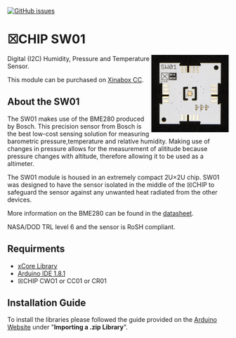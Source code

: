 [![GitHub issues](https://img.shields.io/github/issues/xinabox/xSW01.svg)](https://github.com/xinabox/xSW01/issues)

# ☒CHIP SW01 
<img src="extras/SW01 V1.0.0.JPG" width="35%" height="auto" align="right">
Digital (I2C) Humidity, Pressure and Temperature Sensor.

This module can be purchased on [Xinabox CC](https://xinabox.cc/products/SW01/).

## About the SW01
The SW01 makes use of the BME280 produced by Bosch. This precision sensor from Bosch is the best low-cost sensing solution for measuring barometric pressure,temperature and relative humidity. Making use of changes in pressure allows for the measurement of alititude because pressure changes with altitude, therefore allowing it to be used as a altimeter.

The SW01 module is housed in an extremely compact 2U×2U chip. SW01 was designed to have the sensor isolated in the middle of the ☒CHIP to safeguard the sensor against any unwanted heat radiated from the other devices. 

More information on the BME280 can be found in the [datasheet](https://ae-bst.resource.bosch.com/media/_tech/media/datasheets/BST-BME280_DS001-11.pdf).

NASA/DOD TRL level 6 and the sensor is RoSH compliant.

## Requirments
  - [xCore Library](https://github.com/xinabox/xCore)
  - [Arduino IDE 1.8.1](https://www.arduino.cc/en/main/software)
  - ☒CHIP CWO1 or CC01 or CR01

## Installation Guide
To install the libraries please followed the guide provided on the [Arduino Website](https://www.arduino.cc/en/Guide/Libraries) under "**Importing a .zip Library**".




